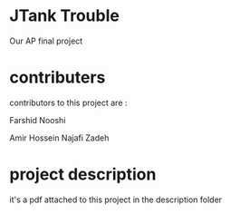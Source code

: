 # JTank Trouble

Our AP final project

# contributers

contributors to this project are :

Farshid Nooshi

Amir Hossein Najafi Zadeh

# project description 

it's a pdf attached to this project in the description folder 
